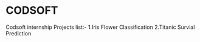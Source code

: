 # CODSOFT
Codsoft internship
Projects list:-
1.Iris Flower Classification
2.Titanic Survial Prediction

